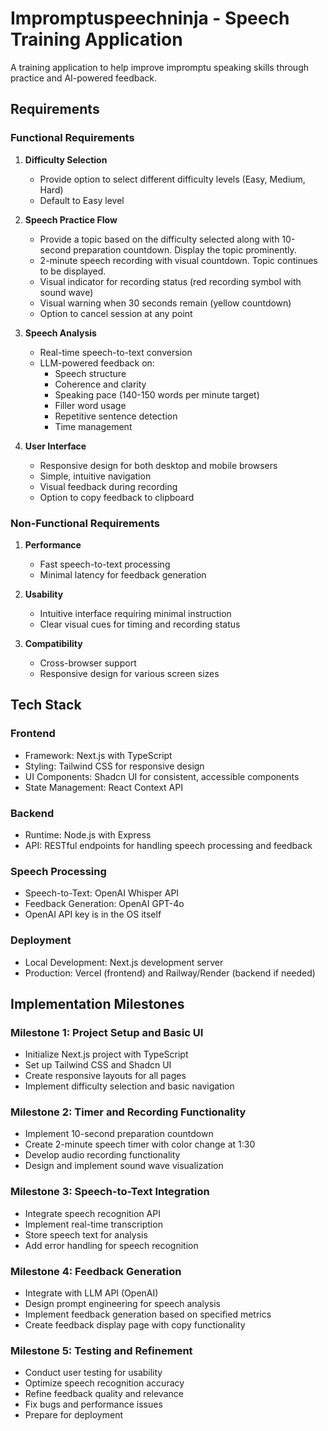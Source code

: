 # Impromptuspeechninja - Speech Training Application

A training application to help improve impromptu speaking skills through practice and AI-powered feedback.

## Requirements

### Functional Requirements

1. **Difficulty Selection**
   - Provide option to select different difficulty levels (Easy, Medium, Hard)
   - Default to Easy level

2. **Speech Practice Flow**
   - Provide a topic based on the difficulty selected along with 10-second preparation countdown. Display the topic prominently.
   - 2-minute speech recording with visual countdown. Topic continues to be displayed.
   - Visual indicator for recording status (red recording symbol with sound wave)
   - Visual warning when 30 seconds remain (yellow countdown)
   - Option to cancel session at any point

3. **Speech Analysis**
   - Real-time speech-to-text conversion
   - LLM-powered feedback on:
     - Speech structure
     - Coherence and clarity
     - Speaking pace (140-150 words per minute target)
     - Filler word usage
     - Repetitive sentence detection
     - Time management

4. **User Interface**
   - Responsive design for both desktop and mobile browsers
   - Simple, intuitive navigation
   - Visual feedback during recording
   - Option to copy feedback to clipboard

### Non-Functional Requirements

1. **Performance**
   - Fast speech-to-text processing
   - Minimal latency for feedback generation

2. **Usability**
   - Intuitive interface requiring minimal instruction
   - Clear visual cues for timing and recording status

3. **Compatibility**
   - Cross-browser support
   - Responsive design for various screen sizes

## Tech Stack

### Frontend
- Framework: Next.js with TypeScript
- Styling: Tailwind CSS for responsive design
- UI Components: Shadcn UI for consistent, accessible components
- State Management: React Context API

### Backend
- Runtime: Node.js with Express
- API: RESTful endpoints for handling speech processing and feedback

### Speech Processing
- Speech-to-Text: OpenAI Whisper API
- Feedback Generation: OpenAI GPT-4o
- OpenAI API key is in the OS itself

### Deployment
- Local Development: Next.js development server
- Production: Vercel (frontend) and Railway/Render (backend if needed)

## Implementation Milestones

### Milestone 1: Project Setup and Basic UI
- Initialize Next.js project with TypeScript
- Set up Tailwind CSS and Shadcn UI
- Create responsive layouts for all pages
- Implement difficulty selection and basic navigation

### Milestone 2: Timer and Recording Functionality
- Implement 10-second preparation countdown
- Create 2-minute speech timer with color change at 1:30
- Develop audio recording functionality
- Design and implement sound wave visualization

### Milestone 3: Speech-to-Text Integration
- Integrate speech recognition API
- Implement real-time transcription
- Store speech text for analysis
- Add error handling for speech recognition

### Milestone 4: Feedback Generation
- Integrate with LLM API (OpenAI)
- Design prompt engineering for speech analysis
- Implement feedback generation based on specified metrics
- Create feedback display page with copy functionality

### Milestone 5: Testing and Refinement
- Conduct user testing for usability
- Optimize speech recognition accuracy
- Refine feedback quality and relevance
- Fix bugs and performance issues
- Prepare for deployment 